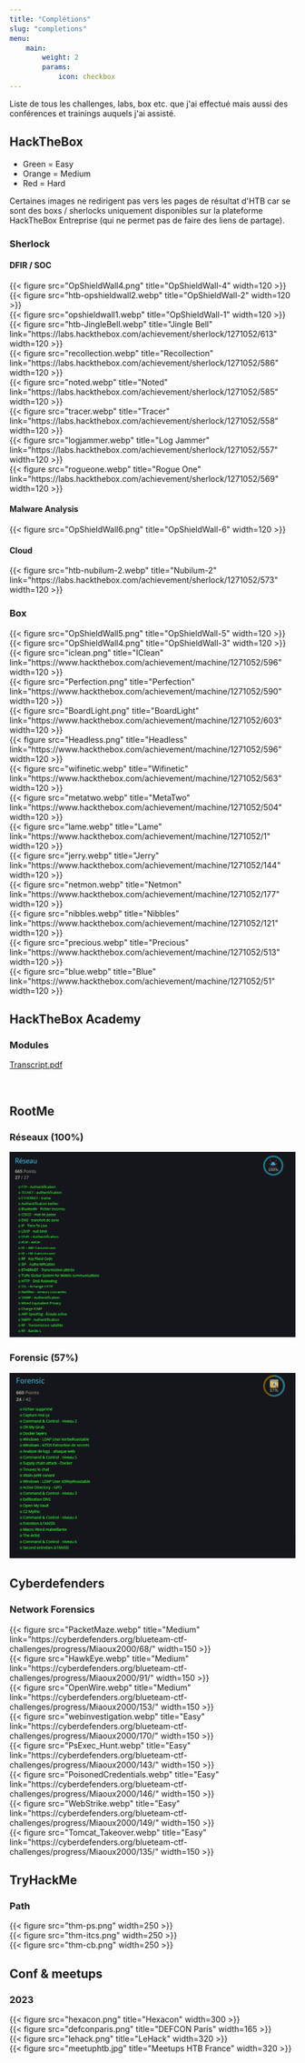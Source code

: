 ```yaml
---
title: "Complétions"
slug: "completions"
menu:
    main:
        weight: 2
        params: 
            icon: checkbox
---
```


Liste de tous les challenges, labs, box etc. que j'ai effectué mais aussi des conférences et trainings auquels j'ai assisté.

## HackTheBox 

- Green = Easy
- Orange = Medium
- Red = Hard

Certaines images ne redirigent pas vers les pages de résultat d'HTB car se sont des boxs / sherlocks uniquement disponibles sur la plateforme HackTheBox Entreprise (qui ne permet pas de faire des liens de partage).

### Sherlock 

#### DFIR / SOC 

<div class="image-container">
    <div class="image-item">{{< figure src="OpShieldWall4.png" title="OpShieldWall-4" width=120 >}}</div>
    <div class="image-item">{{< figure src="htb-opshieldwall2.webp" title="OpShieldWall-2" width=120 >}}</div>
    <div class="image-item">{{< figure src="opshieldwall1.webp" title="OpShieldWall-1" width=120 >}}</div>
    <div class="image-item">{{< figure src="htb-JingleBell.webp" title="Jingle Bell" link="https://labs.hackthebox.com/achievement/sherlock/1271052/613" width=120 >}}</div>
    <div class="image-item">{{< figure src="recollection.webp" title="Recollection" link="https://labs.hackthebox.com/achievement/sherlock/1271052/586" width=120 >}}</div>
    <div class="image-item">{{< figure src="noted.webp" title="Noted" link="https://labs.hackthebox.com/achievement/sherlock/1271052/585" width=120 >}}</div>
</div>

<div class="image-container">
    <div class="image-item">{{< figure src="tracer.webp" title="Tracer" link="https://labs.hackthebox.com/achievement/sherlock/1271052/558" width=120 >}}</div>
    <div class="image-item">{{< figure src="logjammer.webp" title="Log Jammer" link="https://labs.hackthebox.com/achievement/sherlock/1271052/557" width=120 >}}</div>
    <div class="image-item">{{< figure src="rogueone.webp" title="Rogue One" link="https://labs.hackthebox.com/achievement/sherlock/1271052/569" width=120 >}}</div>
</div>

#### Malware Analysis

<div class="image-container">
    <div class="image-item">{{< figure src="OpShieldWall6.png" title="OpShieldWall-6" width=120 >}}</div>
</div>


#### Cloud 
<div class="image-container">
    <div class="image">{{< figure src="htb-nubilum-2.webp" title="Nubilum-2" link="https://labs.hackthebox.com/achievement/sherlock/1271052/573" width=120 >}}</div>
</div>

### Box
<div class="image-container">
    <div class="image-item">{{< figure src="OpShieldWall5.png" title="OpShieldWall-5" width=120 >}}</div>
    <div class="image-item">{{< figure src="OpShieldWall4.png" title="OpShieldWall-3" width=120 >}}</div>
    <div class="image-item">{{< figure src="iclean.png" title="IClean" link="https://www.hackthebox.com/achievement/machine/1271052/596" width=120 >}}</div>
    <div class="image-item">{{< figure src="Perfection.png" title="Perfection" link="https://www.hackthebox.com/achievement/machine/1271052/590" width=120 >}}</div>
    <div class="image-item">{{< figure src="BoardLight.png" title="BoardLight" link="https://www.hackthebox.com/achievement/machine/1271052/603" width=120 >}}</div>
    <div class="image-item">{{< figure src="Headless.png" title="Headless" link="https://www.hackthebox.com/achievement/machine/1271052/596" width=120 >}}</div>


</div>

<div class="image-container">
    <div class="image">{{< figure src="wifinetic.webp" title="Wifinetic" link="https://www.hackthebox.com/achievement/machine/1271052/563" width=120 >}}</div>
    <div class="image">{{< figure src="metatwo.webp" title="MetaTwo" link="https://www.hackthebox.com/achievement/machine/1271052/504" width=120 >}}</div>
    <div class="image">{{< figure src="lame.webp" title="Lame" link="https://www.hackthebox.com/achievement/machine/1271052/1" width=120 >}}</div>
    <div class="image">{{< figure src="jerry.webp" title="Jerry" link="https://www.hackthebox.com/achievement/machine/1271052/144" width=120 >}}</div>
    <div class="image">{{< figure src="netmon.webp" title="Netmon" link="https://www.hackthebox.com/achievement/machine/1271052/177" width=120 >}}</div>
    <div class="image">{{< figure src="nibbles.webp" title="Nibbles" link="https://www.hackthebox.com/achievement/machine/1271052/121" width=120 >}}</div>
</div>

<div class="image-container">
    <div class="image">{{< figure src="precious.webp" title="Precious" link="https://www.hackthebox.com/achievement/machine/1271052/513" width=120 >}}</div>
    <div class="image">{{< figure src="blue.webp" title="Blue" link="https://www.hackthebox.com/achievement/machine/1271052/51" width=120 >}}</div>
</div>

## HackTheBox Academy
### Modules
[Transcript.pdf](htb-academy-transcript.pdf)

<br>

## RootMe
### Réseaux (100%)
![](rootme-reseau.png)
<br>


### Forensic (57%)
![](rootme-forensic.png)
<br>


## Cyberdefenders
### Network Forensics 
<div class="image-container">
    <div class="image">{{< figure src="PacketMaze.webp" title="Medium" link="https://cyberdefenders.org/blueteam-ctf-challenges/progress/Miaoux2000/68/" width=150 >}}</div>
    <div class="image">{{< figure src="HawkEye.webp" title="Medium" link="https://cyberdefenders.org/blueteam-ctf-challenges/progress/Miaoux2000/91/" width=150 >}}</div>
    <div class="image">{{< figure src="OpenWire.webp" title="Medium" link="https://cyberdefenders.org/blueteam-ctf-challenges/progress/Miaoux2000/153/" width=150 >}}</div>
    <div class="image">{{< figure src="webinvestigation.webp" title="Easy" link="https://cyberdefenders.org/blueteam-ctf-challenges/progress/Miaoux2000/170/" width=150 >}}</div>
    <div class="image">{{< figure src="PsExec_Hunt.webp" title="Easy" link="https://cyberdefenders.org/blueteam-ctf-challenges/progress/Miaoux2000/143/" width=150 >}}</div>
</div>

<div class="image-container">
    <div class="image">{{< figure src="PoisonedCredentials.webp" title="Easy" link="https://cyberdefenders.org/blueteam-ctf-challenges/progress/Miaoux2000/146/" width=150 >}}</div>
    <div class="image">{{< figure src="WebStrike.webp" title="Easy" link="https://cyberdefenders.org/blueteam-ctf-challenges/progress/Miaoux2000/149/" width=150 >}}</div>
    <div class="image">{{< figure src="Tomcat_Takeover.webp" title="Easy" link="https://cyberdefenders.org/blueteam-ctf-challenges/progress/Miaoux2000/135/" width=150 >}}</div>
</div>

## TryHackMe
### Path
<div class="image-container">
    <div class="image">{{< figure src="thm-ps.png" width=250 >}}</div>
    <div class="image">{{< figure src="thm-itcs.png" width=250 >}}</div>
    <div class="image">{{< figure src="thm-cb.png" width=250 >}}</div>
</div>


## Conf & meetups
### 2023
<div class="image-container">
    <div class="image">{{< figure src="hexacon.png" title="Hexacon" width=300 >}}</div>
    <div class="image">{{< figure src="defconparis.png" title="DEFCON Paris" width=165 >}}</div>
    <div class="image">{{< figure src="lehack.png" title="LeHack" width=320 >}}</div>
</div>
<div class="image-container">
    <div class="image">{{< figure src="meetuphtb.jpg" title="Meetups HTB France" width=320 >}}</div>
</div>
